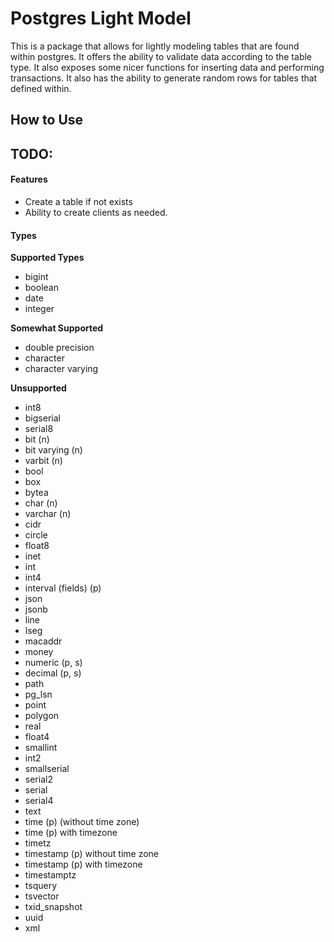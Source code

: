 # Postgres Light Model

This is a package that allows for lightly modeling tables that are found within postgres. It offers the ability to validate data according to the table type. It also exposes some nicer functions for inserting data and performing transactions. It also has the ability to generate random rows for tables that defined within.

## How to Use


## TODO:

#### Features
* Create a table if not exists
* Ability to create clients as needed.

#### Types

__Supported Types__

* bigint
* boolean
* date
* integer

__Somewhat Supported__

* double precision
* character
* character varying

__Unsupported__

* int8
* bigserial
* serial8
* bit (n)
* bit varying (n)
* varbit (n)
* bool
* box
* bytea
* char (n)
* varchar (n)
* cidr
* circle
* float8
* inet
* int
* int4
* interval (fields) (p)
* json
* jsonb
* line
* lseg
* macaddr
* money
* numeric (p, s)
* decimal (p, s)
* path
* pg_lsn
* point
* polygon
* real
* float4
* smallint
* int2
* smallserial
* serial2
* serial
* serial4
* text
* time (p) (without time zone)
* time (p) with timezone
* timetz
* timestamp (p) without time zone
* timestamp (p) with timezone
* timestamptz
* tsquery
* tsvector
* txid_snapshot
* uuid
* xml
